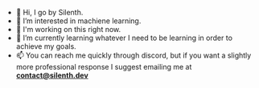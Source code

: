 - 👋 Hi, I go by Silenth.
- 👀 I’m interested in machiene learning.
- 🔨 I'm working on this right now.
- 🌱 I’m currently learning whatever I need to be learning in order to achieve my goals.
- 📫 You can reach me quickly through discord, but if you want a slightly more professional response I suggest emailing me at **contact@silenth.dev**

<!---
Silenth1806/Silenth1806 is a ✨ special ✨ repository because its `README.md` (this file) appears on your GitHub profile.
You can click the Preview link to take a look at your changes.
--->
